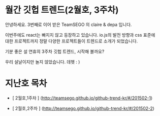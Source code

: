 # 월간 깃헙 트렌드(2월호, 3주차)

안녕하세요. 3번째로 이어 받은 TeamSEGO 의 claire & depa 입니다.

이번주에도 react는 빠지지 않고 등장하고 있습니다. io.js의 발전 방향과 css 표준에 대한 프로젝트까지 정말 다양한 프로젝트들이 트렌드로 소개가 되었습니다.

기분 좋은 설 연휴의 3주차 깃헙 트렌드, 시작해 볼까요?

우리 설날이지만 놀지 않았습니다. 데헷 : )


# 지난호 목차

* [ 2월호,1주차 ] (http://teamsego.github.io/github-trend-kr/#/201502-1)

* [ 2월호,2주차 ] (http://teamsego.github.io/github-trend-kr/#/201502-2)
